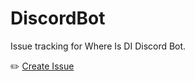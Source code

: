 # DiscordBot

Issue tracking for Where Is DI Discord Bot. 

✏️ [Create Issue](https://github.com/johan-sorman/DiscordBot/issues/new)
